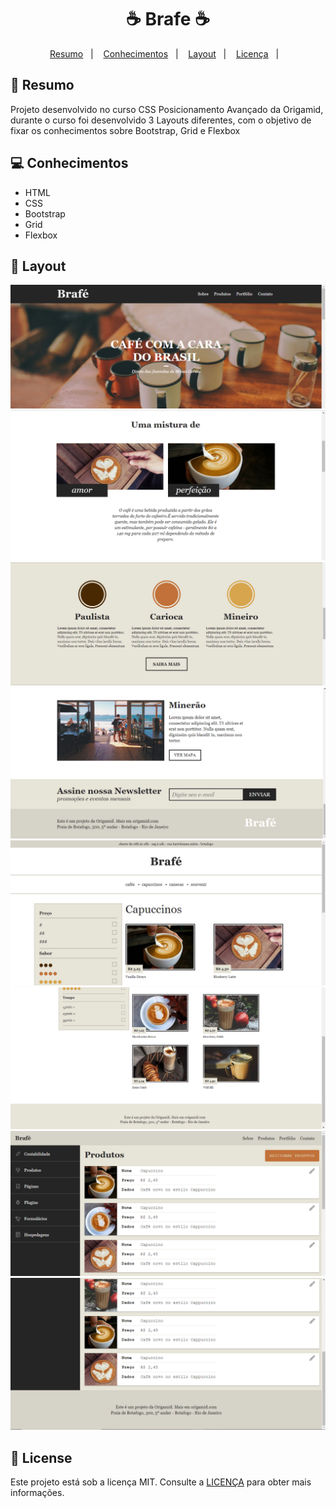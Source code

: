 <h1 align=center>
 ☕ Brafe ☕
</h1>

<p align="center">
<a href="#-projeto">Resumo</a>&nbsp;&nbsp;&nbsp;|&nbsp;&nbsp;&nbsp;
  <a href="#rocket-tecnologias">Conhecimentos</a>&nbsp;&nbsp;&nbsp;|&nbsp;&nbsp;&nbsp;  
  <a href="#-layout">Layout</a>&nbsp;&nbsp;&nbsp;|&nbsp;&nbsp;&nbsp;
  <a href="#-license">Licença</a>&nbsp;&nbsp;&nbsp;|&nbsp;&nbsp;&nbsp;
</p>

## 🚀 Resumo

Projeto desenvolvido no curso CSS Posicionamento Avançado da Origamid, durante o curso foi desenvolvido 3 Layouts diferentes, com o objetivo de fixar os conhecimentos sobre Bootstrap, Grid e Flexbox

## 💻 Conhecimentos
- HTML
- CSS
- Bootstrap
- Grid
- Flexbox

## 🎨 Layout

![Layout do projeto](https://github.com/fabricioig863/Brafe/blob/master/Layout/Layout-01-Grid.png)
![Layout do projeto](https://github.com/fabricioig863/Brafe/blob/master/Layout/Layout-02-Grid.png)
![Layout do projeto](https://github.com/fabricioig863/Brafe/blob/master/Layout/Layout-03-Grid.png)
![Layout do projeto](https://github.com/fabricioig863/Brafe/blob/master/Layout/Layout-04-Grid.png)
![Layout do projeto](https://github.com/fabricioig863/Brafe/blob/master/Layout/Layout-01-Bootstrap.png)
![Layout do projeto](https://github.com/fabricioig863/Brafe/blob/master/Layout/Layout-02-Bootstrap.png)
![Layout do projeto](https://github.com/fabricioig863/Brafe/blob/master/Layout/Layout-01-Flexbox.png)
![Layout do projeto](https://github.com/fabricioig863/Brafe/blob/master/Layout/Layout-02-Flexbox.png)

## 📝 License 

Este projeto está sob a licença MIT. Consulte a [LICENÇA](https://github.com/rafaelmartins92/ecoleta/blob/master/LICENSE) para obter mais informações.
